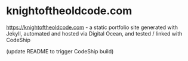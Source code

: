 # knightoftheoldcode.com
https://knightoftheoldcode.com - a static portfolio site generated with Jekyll, automated and hosted via Digital Ocean, and tested / linked with CodeShip

(update README to trigger CodeShip build)
